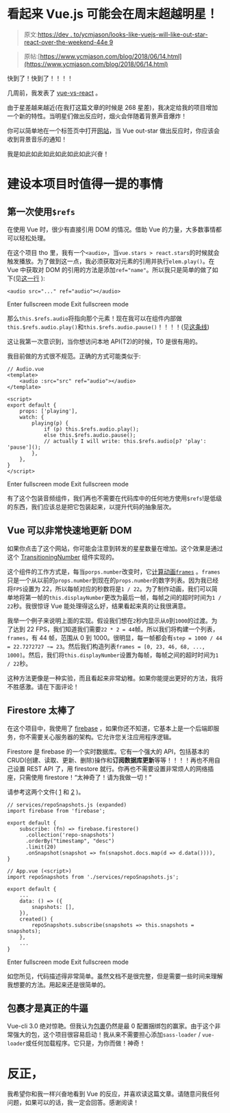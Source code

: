 # 看起来 Vue.js 可能会在周末超越明星！

> 原文:[https://dev . to/ycmjason/looks-like-vuejs-will-like-out-star-react-over-the-weekend-44e 9](https://dev.to/ycmjason/looks-like-vuejs-will-likely-out-star-react-over-the-weekend-44e9)

> 原帖:[https://www.ycmjason.com/blog/2018/06/14.html](https://www.ycmjason.com/blog/2018/06/14.html)

快到了！快到了！！！！

几周前，我发表了 [vue-vs-react](https://github.com/ycmjason/vue-vs-react) 。

由于星差越来越近(在我打这篇文章的时候是 268 星差)，我决定给我的项目增加一个新的特性。当明星们做出反应时，烟火会伴随着背景声音爆炸！

你可以简单地在一个标签页中打开[网站](https://vue-vs-react.ycmjason.com/)，当 Vue out-star 做出反应时，你应该会收到背景音乐的通知！

我是如此如此如此如此如此如此兴奋！

# 建设本项目时值得一提的事情

## 第一次使用`$refs`

在使用 Vue 时，很少有直接引用 DOM 的情况。借助 Vue 的力量，大多数事情都可以轻松处理。

在这个项目 tho 里，我有一个`<audio>`，当`vue.stars > react.stars`的时候就会触发播放。为了做到这一点，我必须获取对元素的引用并执行`elem.play()`。在 Vue 中获取对 DOM 的引用的方法是添加`ref="name"`。所以我只是简单的做了如下(见[这一行](https://github.com/ycmjason/vue-vs-react/blob/v0.2.0/src/components/Vs.vue#L3) ):

```
<audio src="..." ref="audio"></audio> 
```

Enter fullscreen mode Exit fullscreen mode

那么`this.$refs.audio`将指向那个元素！现在我可以在组件内部做`this.$refs.audio.play()`和`this.$refs.audio.pause()`！！！！(见[这条线](https://github.com/ycmjason/vue-vs-react/blob/v0.2.0/src/components/Vs.vue#L33))

这让我第一次意识到，当你想访问本地 API(T2)的时候，T0 是很有用的。

我目前做的方式很不规范。正确的方式可能类似于:

```
// Audio.vue
<template>
    <audio :src="src" ref="audio"></audio>
</template>

<script>
export default {
    props: ['playing'],
    watch: {
        playing(p) {
            if (p) this.$refs.audio.play();
            else this.$refs.audio.pause();
            // actually I will write: this.$refs.audio[p? 'play': 'pause']();
        },
    },
}
</script> 
```

Enter fullscreen mode Exit fullscreen mode

有了这个包装音频组件，我们再也不需要在代码库中的任何地方使用`$refs`!是低级的东西，我们应该总是把它包装起来，以提升代码的抽象层次。

## Vue 可以非常快速地更新 DOM

如果你点击了这个网站，你可能会注意到转发的星星数量在增加。这个效果是通过这个 [TransitioningNumber](https://github.com/ycmjason/vue-vs-react/blob/v0.2.0/src/components/TransitioningNumber.vue) 组件实现的。

这个组件的工作方式是，每当`porps.number`改变时，它[计算动画`frames`](https://github.com/ycmjason/vue-vs-react/blob/v0.2.0/src/components/TransitioningNumber.vue#L32) 。`frames`只是一个从以前的`props.number`到现在的`props.number`的数字列表。因为我已经将`FPS`设置为 22，所以每帧对应的秒数将是`1 / 22`。为了制作动画，我们可以简单地将第一帧的`this.displayNumber`更改为最后一帧，每帧之间的超时时间为`1 / 22`秒。我很惊讶 Vue 能处理得这么好，结果看起来真的让我很满意。

我举一个例子来说明上面的实现。假设我们想在`2`秒内显示从`0`到`1000`的过渡。为了达到 22 FPS，我们知道我们需要`22 * 2 = 44`帧。所以我们将构建一个列表，`frames`，有 44 帧，范围从 0 到 1000。很明显，每一帧都会有`step = 1000 / 44 = 22.7272727 ~= 23`。然后我们构造列表`frames = [0, 23, 46, 68, ..., 1000]`。然后，我们将`this.displayNumber`设置为每帧，每帧之间的超时时间为`1 / 22`秒。

这种方法更像是一种实验，而且看起来非常幼稚。如果你能提出更好的方法，我将不胜感激。请在下面评论！

## Firestore 太棒了

在这个项目中，我使用了 [firebase](https://firebase.google.com/) ，如果你还不知道，它基本上是一个后端即服务，你不需要关心服务器的架构。它允许您关注应用程序逻辑。

Firestore 是 firebase 的一个实时数据库。它有一个强大的 API，包括基本的 CRUD(创建、读取、更新、删除)操作和**订阅数据库更新**等等！！！！再也不用自己设置 REST API 了，用 firestore 就行。你再也不需要设置非常烦人的网络插座，只需使用 firestore！“太神奇了！请为我做一切！”

请参考这两个文件( [1](https://github.com/ycmjason/vue-vs-react/blob/v0.2.0/src/services/repoSnapshots.js) 和 [2](https://github.com/ycmjason/vue-vs-react/blob/v0.2.0/src/App.vue) )。

```
// services/repoSnapshots.js (expanded)
import firebase from 'firebase';

export default {
    subscribe: (fn) => firebase.firestore()
      .collection('repo-snapshots')
      .orderBy("timestamp", "desc")
      .limit(20)
      .onSnapshot(snapshot => fn(snapshot.docs.map(d => d.data()))),
}

// App.vue (<script>)
import repoSnapshots from './services/repoSnapshots.js';

export default {
    ...
    data: () => ({
        snapshots: [],
    }),
    created() {
        repoSnapshots.subscribe(snapshots => this.snapshots = snapshots);
    },
    ...
} 
```

Enter fullscreen mode Exit fullscreen mode

如您所见，代码描述得非常简单。虽然文档不是很完整，但是需要一些时间来理解我想要的方法。用起来还是很简单的。

## 包裹才是真正的牛逼

Vue-cli 3.0 绝对惊艳。但我认为[包裹](https://parceljs.org/)仍然是最 0 配置捆绑包的赢家。由于这个非常强大的包，这个项目很容易启动！我从来不需要担心添加`sass-loader` / `vue-loader`或任何加载程序。它只是，为你而做！神奇！

# 反正，

我希望你和我一样兴奋地看到 Vue 的反应，并喜欢读这篇文章。请随意问我任何问题，如果可以的话，我一定会回答。感谢阅读！